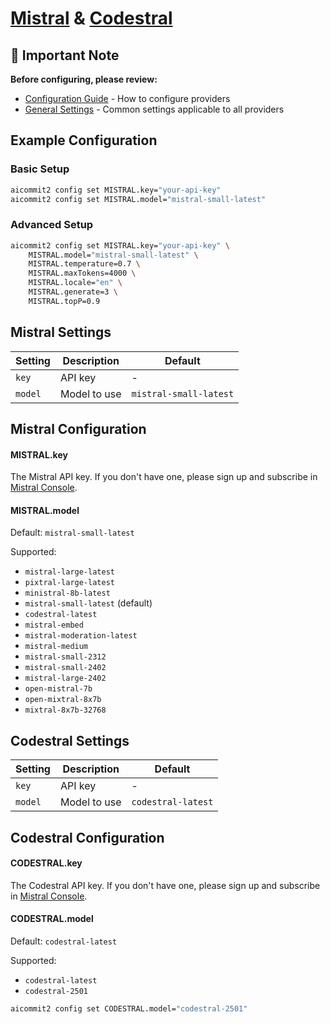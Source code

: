 # <a href="https://mistral.ai/" target="_blank">Mistral</a> & <a href="https://mistral.ai/news/codestral" target="_blank">Codestral</a>

## 📌 Important Note

**Before configuring, please review:**

- [Configuration Guide](../../README.md#configuration) - How to configure providers
- [General Settings](../../README.md#general-settings) - Common settings applicable to all providers

## Example Configuration

### Basic Setup

```sh
aicommit2 config set MISTRAL.key="your-api-key"
aicommit2 config set MISTRAL.model="mistral-small-latest"
```

### Advanced Setup

```sh
aicommit2 config set MISTRAL.key="your-api-key" \
    MISTRAL.model="mistral-small-latest" \
    MISTRAL.temperature=0.7 \
    MISTRAL.maxTokens=4000 \
    MISTRAL.locale="en" \
    MISTRAL.generate=3 \
    MISTRAL.topP=0.9
```

## Mistral Settings

| Setting | Description  | Default            |
| ------- | ------------ | ------------------ |
| `key`   | API key      | -                  |
| `model` | Model to use | `mistral-small-latest` |

## Mistral Configuration

#### MISTRAL.key

The Mistral API key. If you don't have one, please sign up and subscribe in [Mistral Console](https://console.mistral.ai/).

#### MISTRAL.model

Default: `mistral-small-latest`

Supported:

- `mistral-large-latest` 
- `pixtral-large-latest` 
- `ministral-8b-latest` 
- `mistral-small-latest` (default)
- `codestral-latest` 
- `mistral-embed` 
- `mistral-moderation-latest`
- `mistral-medium`
- `mistral-small-2312`
- `mistral-small-2402`
- `mistral-large-2402`
- `open-mistral-7b`
- `open-mixtral-8x7b`
- `mixtral-8x7b-32768` 

## Codestral Settings

| Setting | Description  | Default            |
| ------- | ------------ | ------------------ |
| `key`   | API key      | -                  |
| `model` | Model to use | `codestral-latest` |

## Codestral Configuration

#### CODESTRAL.key

The Codestral API key. If you don't have one, please sign up and subscribe in [Mistral Console](https://console.mistral.ai/codestral).

#### CODESTRAL.model

Default: `codestral-latest`

Supported:

- `codestral-latest`
- `codestral-2501`

```sh
aicommit2 config set CODESTRAL.model="codestral-2501"
```
